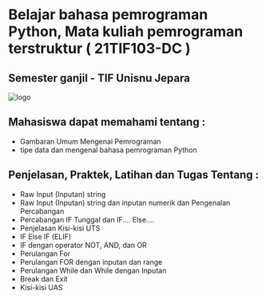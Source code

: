 # Belajar bahasa pemrograman Python, Mata kuliah pemrograman terstruktur ( 21TIF103-DC )
## Semester ganjil - TIF Unisnu Jepara
![logo](https://pluspng.com/img-png/python-logo-png-png-format-flattened-601.png)
## Mahasiswa dapat memahami tentang  :
- Gambaran Umum Mengenai Pemrograman
- tipe data dan mengenal bahasa pemrograman Python
## Penjelasan, Praktek, Latihan dan Tugas Tentang :
- Raw Input (Inputan) string
- Raw Input (Inputan) string dan inputan numerik dan Pengenalan Percabangan
- Percabangan IF Tunggal dan IF.... Else....
- Penjelasan Kisi-kisi UTS
- IF Else IF (ELIF)
- IF dengan operator NOT, AND, dan OR
- Perulangan For
- Perulangan FOR dengan inputan dan range
- Perulangan While dan While dengan Inputan
- Break dan Exit
- Kisi-kisi UAS
